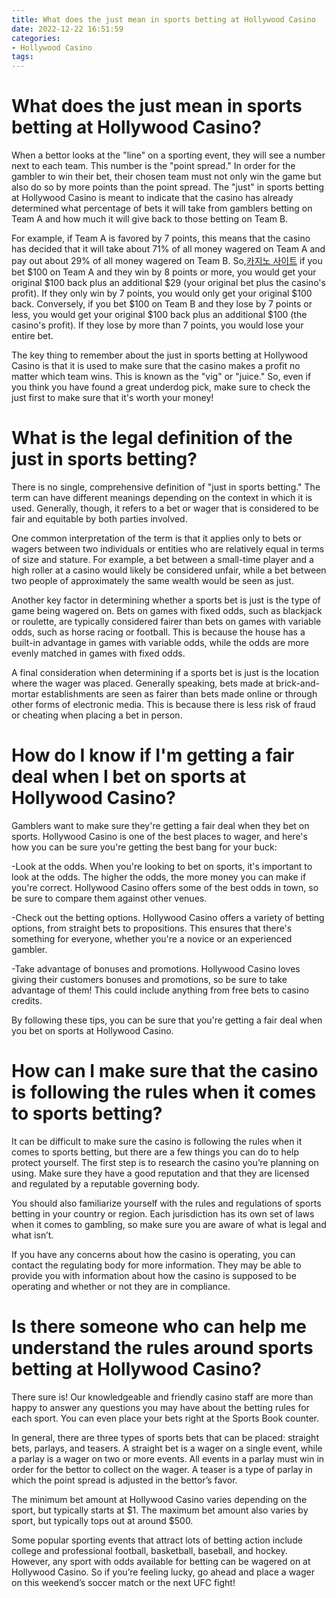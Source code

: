 ```yaml
---
title: What does the just mean in sports betting at Hollywood Casino
date: 2022-12-22 16:51:59
categories:
- Hollywood Casino
tags:
---
```



#  What does the just mean in sports betting at Hollywood Casino?

When a bettor looks at the "line" on a sporting event, they will see a number next to each team. This number is the "point spread." In order for the gambler to win their bet, their chosen team must not only win the game but also do so by more points than the point spread. The "just" in sports betting at Hollywood Casino is meant to indicate that the casino has already determined what percentage of bets it will take from gamblers betting on Team A and how much it will give back to those betting on Team B.

For example, if Team A is favored by 7 points, this means that the casino has decided that it will take about 71% of all money wagered on Team A and pay out about 29% of all money wagered on Team B. So,[카지노 사이트](https://choegocasino.com/) if you bet $100 on Team A and they win by 8 points or more, you would get your original $100 back plus an additional $29 (your original bet plus the casino's profit). If they only win by 7 points, you would only get your original $100 back. Conversely, if you bet $100 on Team B and they lose by 7 points or less, you would get your original $100 back plus an additional $100 (the casino's profit). If they lose by more than 7 points, you would lose your entire bet.

The key thing to remember about the just in sports betting at Hollywood Casino is that it is used to make sure that the casino makes a profit no matter which team wins. This is known as the "vig" or "juice." So, even if you think you have found a great underdog pick, make sure to check the just first to make sure that it's worth your money!

#  What is the legal definition of the just in sports betting?

There is no single, comprehensive definition of "just in sports betting." The term can have different meanings depending on the context in which it is used. Generally, though, it refers to a bet or wager that is considered to be fair and equitable by both parties involved.

One common interpretation of the term is that it applies only to bets or wagers between two individuals or entities who are relatively equal in terms of size and stature. For example, a bet between a small-time player and a high roller at a casino would likely be considered unfair, while a bet between two people of approximately the same wealth would be seen as just.

Another key factor in determining whether a sports bet is just is the type of game being wagered on. Bets on games with fixed odds, such as blackjack or roulette, are typically considered fairer than bets on games with variable odds, such as horse racing or football. This is because the house has a built-in advantage in games with variable odds, while the odds are more evenly matched in games with fixed odds.

A final consideration when determining if a sports bet is just is the location where the wager was placed. Generally speaking, bets made at brick-and-mortar establishments are seen as fairer than bets made online or through other forms of electronic media. This is because there is less risk of fraud or cheating when placing a bet in person.

#  How do I know if I'm getting a fair deal when I bet on sports at Hollywood Casino?

Gamblers want to make sure they're getting a fair deal when they bet on sports. Hollywood Casino is one of the best places to wager, and here's how you can be sure you're getting the best bang for your buck:

-Look at the odds. When you're looking to bet on sports, it's important to look at the odds. The higher the odds, the more money you can make if you're correct. Hollywood Casino offers some of the best odds in town, so be sure to compare them against other venues.

-Check out the betting options. Hollywood Casino offers a variety of betting options, from straight bets to propositions. This ensures that there's something for everyone, whether you're a novice or an experienced gambler.

-Take advantage of bonuses and promotions. Hollywood Casino loves giving their customers bonuses and promotions, so be sure to take advantage of them! This could include anything from free bets to casino credits.

By following these tips, you can be sure that you're getting a fair deal when you bet on sports at Hollywood Casino.

#  How can I make sure that the casino is following the rules when it comes to sports betting?

It can be difficult to make sure the casino is following the rules when it comes to sports betting, but there are a few things you can do to help protect yourself. The first step is to research the casino you’re planning on using. Make sure they have a good reputation and that they are licensed and regulated by a reputable governing body.

You should also familiarize yourself with the rules and regulations of sports betting in your country or region. Each jurisdiction has its own set of laws when it comes to gambling, so make sure you are aware of what is legal and what isn’t.

If you have any concerns about how the casino is operating, you can contact the regulating body for more information. They may be able to provide you with information about how the casino is supposed to be operating and whether or not they are in compliance.

#  Is there someone who can help me understand the rules around sports betting at Hollywood Casino?

There sure is! Our knowledgeable and friendly casino staff are more than happy to answer any questions you may have about the betting rules for each sport. You can even place your bets right at the Sports Book counter.

In general, there are three types of sports bets that can be placed: straight bets, parlays, and teasers. A straight bet is a wager on a single event, while a parlay is a wager on two or more events. All events in a parlay must win in order for the bettor to collect on the wager. A teaser is a type of parlay in which the point spread is adjusted in the bettor’s favor.

The minimum bet amount at Hollywood Casino varies depending on the sport, but typically starts at $1. The maximum bet amount also varies by sport, but typically tops out at around $500.

Some popular sporting events that attract lots of betting action include college and professional football, basketball, baseball, and hockey. However, any sport with odds available for betting can be wagered on at Hollywood Casino. So if you’re feeling lucky, go ahead and place a wager on this weekend’s soccer match or the next UFC fight!